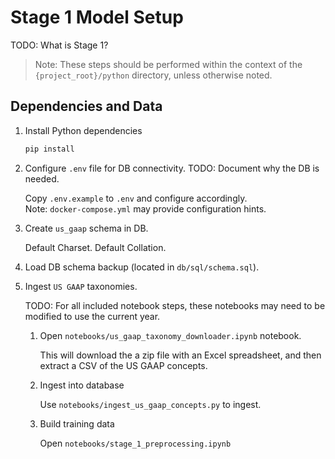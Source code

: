 # Stage 1 Model Setup

TODO: What is Stage 1?

> Note: These steps should be performed within the context of the `{project_root}/python` directory, unless otherwise noted.

## Dependencies and Data

1. Install Python dependencies

    ```sh
    pip install
    ```

2. Configure `.env` file for DB connectivity. TODO: Document why the DB is needed.

    Copy `.env.example` to `.env` and configure accordingly.  
    Note: `docker-compose.yml` may provide configuration hints.

3. Create `us_gaap` schema in DB.

    Default Charset. 
    Default Collation.

4. Load DB schema backup (located in `db/sql/schema.sql`).

5. Ingest `US GAAP` taxonomies.

    TODO: For all included notebook steps, these notebooks may need to be modified to use the current year.

    1. Open `notebooks/us_gaap_taxonomy_downloader.ipynb` notebook.

        This will download the a zip file with an Excel spreadsheet, and then extract a CSV
        of the US GAAP concepts.

    2. Ingest into database

        Use `notebooks/ingest_us_gaap_concepts.py` to ingest.

    3. Build training data

        Open `notebooks/stage_1_preprocessing.ipynb` 
